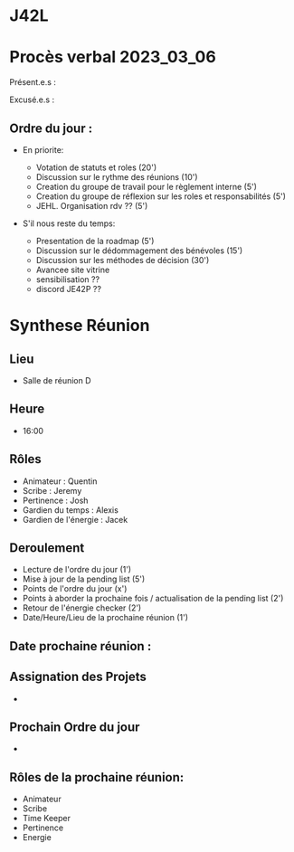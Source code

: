 
# J42L

# Procès verbal 2023_03_06


Présent.e.s :


Excusé.e.s : 


## Ordre du jour :
- En priorite:
  - Votation de statuts et roles (20')
  - Discussion sur le rythme des réunions (10')
  - Creation du groupe de travail pour le règlement interne (5')
  - Creation du groupe de réflexion sur les roles et responsabilités (5')
  - JEHL. Organisation rdv ?? (5')

- S'il nous reste du temps:
  - Presentation de la roadmap (5') 
  - Discussion sur le dédommagement des bénévoles (15')
  - Discussion sur les méthodes de décision (30')
  - Avancee site vitrine
  - sensibilisation ??
  - discord JE42P ??

# Synthese Réunion

## Lieu

- Salle de réunion D

## Heure

- 16:00

## Rôles

- Animateur : Quentin
- Scribe : Jeremy
- Pertinence : Josh
- Gardien du temps : Alexis
- Gardien de l'énergie : Jacek

## Deroulement
- Lecture de l'ordre du jour (1')
- Mise à jour de la pending list (5')
- Points de l'ordre du jour (x')
- Points à aborder la prochaine fois / actualisation de la pending list (2')
- Retour de l'énergie checker (2')
- Date/Heure/Lieu de la prochaine réunion (1')


## Date prochaine réunion : 

## Assignation des Projets

-

## Prochain Ordre du jour

-

## Rôles de la prochaine réunion: 

- Animateur
- Scribe
- Time Keeper
- Pertinence
- Energie

